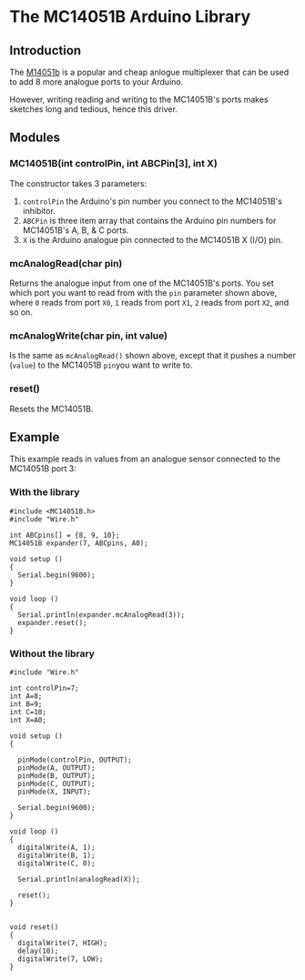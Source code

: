 # The MC14051B Arduino Library

## Introduction

The [M14051b](http://www.onsemi.com/pub_link/Collateral/MC14051B-D.PDF) is a popular and cheap anlogue multiplexer that can be used to add 8 more analogue ports to your Arduino.

However, writing reading and writing to the MC14051B's ports makes sketches long and tedious, hence this driver.

## Modules

### MC14051B(int controlPin, int ABCPin[3], int X)

The constructor takes 3 parameters:

1. `controlPin` the Arduino's pin number you connect to the MC14051B's inhibitor.
2. `ABCPin` is three item array that contains the Arduino pin numbers for MC14051B's A, B, & C ports.
3. `X` is the Arduino analogue pin connected to the MC14051B X (I/O) pin.

### mcAnalogRead(char pin)

Returns the analogue input from one of the MC14051B's ports. You set which port you want to read from with the `pin` parameter shown above, where `0` reads from port `X0`, `1` reads from port `X1`, `2` reads from port `X2`, and so on.

### mcAnalogWrite(char pin, int value)

Is the same as `mcAnalogRead()` shown above, except that it pushes a number (`value`) to the MC14051B `pin`you want to write to.

### reset()

Resets the MC14051B.      

## Example

This example reads in values from an analogue sensor connected to the MC14051B port 3:

### With the library

```
#include <MC14051B.h>
#include "Wire.h"

int ABCpins[] = {8, 9, 10};
MC14051B expander(7, ABCpins, A0);

void setup ()
{
  Serial.begin(9600);
}

void loop ()
{
  Serial.println(expander.mcAnalogRead(3));
  expander.reset();
}
```

### Without the library

```
#include "Wire.h"

int controlPin=7;
int A=8;
int B=9;
int C=10;
int X=A0;

void setup ()
{

  pinMode(controlPin, OUTPUT);
  pinMode(A, OUTPUT);
  pinMode(B, OUTPUT);
  pinMode(C, OUTPUT);
  pinMode(X, INPUT);
  
  Serial.begin(9600);
}

void loop ()
{
  digitalWrite(A, 1);
  digitalWrite(B, 1);
  digitalWrite(C, 0);

  Serial.println(analogRead(X));
  
  reset();
}


void reset()
{
  digitalWrite(7, HIGH);
  delay(10);
  digitalWrite(7, LOW);
}
```